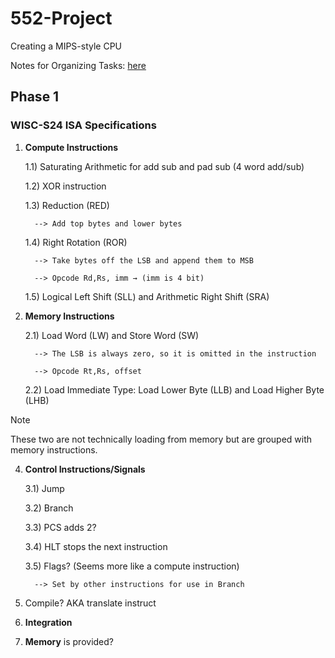 # 552-Project
Creating a MIPS-style CPU

Notes for Organizing Tasks: [here](https://docs.google.com/document/d/1EIT2YE9qVkbk8FTKkhfBuAA56mgEnbDFtGcCBj3Gh_Q/edit?usp=sharing)

## Phase 1
### WISC-S24 ISA Specifications
1) **Compute Instructions**

    1.1) Saturating Arithmetic for add sub and pad sub (4 word add/sub)

    1.2) XOR  instruction
   
    1.3) Reduction (RED)

         --> Add top bytes and lower bytes
   
    1.4) Right Rotation (ROR)

         --> Take bytes off the LSB and append them to MSB
   
         --> Opcode Rd,Rs, imm → (imm is 4 bit)

    1.5) Logical Left Shift (SLL) and Arithmetic Right Shift (SRA)
   
2) **Memory Instructions**
   
    2.1) Load Word (LW) and Store Word (SW)
   
         --> The LSB is always zero, so it is omitted in the instruction

         --> Opcode Rt,Rs, offset
   
    2.2) Load Immediate Type: Load Lower Byte (LLB) and Load Higher Byte (LHB)
>[!Note]
>These two are not technically loading from memory but are grouped with memory instructions.
   
4) **Control Instructions/Signals**
   
    3.1) Jump
   
    3.2) Branch
   
    3.3) PCS adds 2?
   
    3.4) HLT stops the next instruction
   
    3.5) Flags?	 (Seems more like a compute instruction)
   
         --> Set by other instructions for use in Branch
   
6) Compile? AKA translate instruct
   
7) **Integration**

8) **Memory** is provided?
